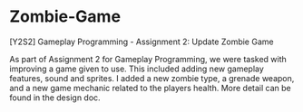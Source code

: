 # Zombie-Game
[Y2S2] Gameplay Programming - Assignment 2: Update Zombie Game

As part of Assignment 2 for Gameplay Programming, we were tasked with improving a game given to use. This included adding new gameplay features, sound and sprites. I added a new zombie type, a grenade weapon, and a new game mechanic related to the players health. More detail can be found in the design doc.
